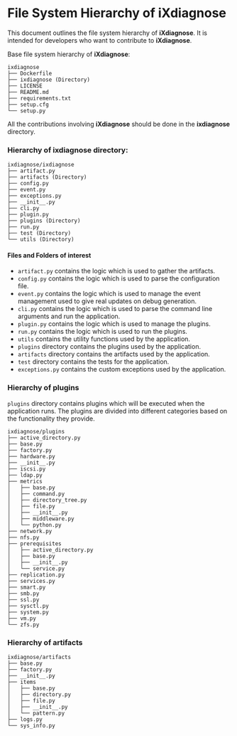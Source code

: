 # File System Hierarchy of iXdiagnose


This document outlines the file system hierarchy of **iXdiagnose**. It is intended for developers who want to contribute to **iXdiagnose**.

Base file system hierarchy of **iXdiagnose**:

```commandline
ixdiagnose
├── Dockerfile
├── ixdiagnose (Directory)
├── LICENSE
├── README.md
├── requirements.txt
├── setup.cfg
└── setup.py
```

All the contributions involving **iXdiagnose** should be done in the **ixdiagnose** directory.


### Hierarchy of ixdiagnose directory:

```commandline
ixdiagnose/ixdiagnose
├── artifact.py
├── artifacts (Directory)
├── config.py
├── event.py
├── exceptions.py
├── __init__.py
├── cli.py
├── plugin.py
├── plugins (Directory)
├── run.py
├── test (Directory)
└── utils (Directory)
```

#### Files and Folders of interest

- `artifact.py` contains the logic which is used to gather the artifacts.
- `config.py` contains the logic which is used to parse the configuration file.
- `event.py` contains the logic which is used to manage the event management used to give real updates on debug generation.
- `cli.py` contains the logic which is used to parse the command line arguments and run the application.
- `plugin.py` contains the logic which is used to manage the plugins.
- `run.py` contains the logic which is used to run the plugins.
- `utils` contains the utility functions used by the application.
- `plugins` directory contains the plugins used by the application.
- `artifacts` directory contains the artifacts used by the application.
- `test` directory contains the tests for the application.
- `exceptions.py` contains the custom exceptions used by the application.

### Hierarchy of plugins

`plugins` directory contains plugins which will be executed when the application runs. The plugins are divided into
different categories based on the functionality they provide.

```commandline
ixdiagnose/plugins
├── active_directory.py
├── base.py
├── factory.py
├── hardware.py
├── __init__.py
├── iscsi.py
├── ldap.py
├── metrics
│   ├── base.py
│   ├── command.py
│   ├── directory_tree.py
│   ├── file.py
│   ├── __init__.py
│   ├── middleware.py
│   └── python.py
├── network.py
├── nfs.py
├── prerequisites
│   ├── active_directory.py
│   ├── base.py
│   ├── __init__.py
│   └── service.py
├── replication.py
├── services.py
├── smart.py
├── smb.py
├── ssl.py
├── sysctl.py
├── system.py
├── vm.py
└── zfs.py

```

### Hierarchy of artifacts


```commandline
ixdiagnose/artifacts
├── base.py
├── factory.py
├── __init__.py
├── items
│   ├── base.py
│   ├── directory.py
│   ├── file.py
│   ├── __init__.py
│   └── pattern.py
├── logs.py
└── sys_info.py
```
